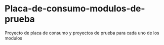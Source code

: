 # Placa-de-consumo-modulos-de-prueba
Proyecto de placa de consumo y proyectos de prueba para cada uno de los modulos
